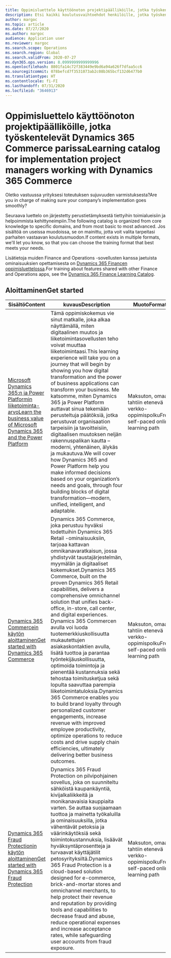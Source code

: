 ```yaml
---
title: Oppimisluettelo käyttöönoton projektipäälliköille, jotka työskentelevät Dynamics 365 Commerce parissa
description: Etsi kaikki koulutusvaihtoehdot henkilöille, jotka työskentelevät käyttöönoton projektipäällikköinä Dynamics 365 Commerce -sovelluksessa.
author: margoc
ms.topic: article
ms.date: 07/27/2020
ms.author: margoc
audience: Application user
ms.reviewer: margoc
ms.search.scope: Operations
ms.search.region: Global
ms.search.validFrom: 2020-07-27
ms.dyn365.ops.version: 8.0999999999999996
ms.openlocfilehash: 8801fa14c72f383449e9bd6a94a626f7dfaa5cc6
ms.sourcegitcommit: 078befcd7f3531073ab2c08b365bcf132d6477b0
ms.translationtype: HT
ms.contentlocale: fi-FI
ms.lasthandoff: 07/31/2020
ms.locfileid: "3646913"
---
```

# <a name="learning-catalog-for-implementation-project-managers-working-with-dynamics-365-commerce"></a><span data-ttu-id="6d693-103">Oppimisluettelo käyttöönoton projektipäälliköille, jotka työskentelevät Dynamics 365 Commerce parissa</span><span class="sxs-lookup"><span data-stu-id="6d693-103">Learning catalog for implementation project managers working with Dynamics 365 Commerce</span></span>

<span data-ttu-id="6d693-104">Oletko vastuussa yrityksesi toteutuksen sujuvuuden varmistuksesta?</span><span class="sxs-lookup"><span data-stu-id="6d693-104">Are you in charge of making sure your company’s implementation goes smoothly?</span></span>

<span data-ttu-id="6d693-105">Seuraava luettelo on järjestetty perustietämyksestä tiettyihin toimialueisiin ja helpoimmista kehittyneimpiin.</span><span class="sxs-lookup"><span data-stu-id="6d693-105">The following catalog is organized from core knowledge to specific domains, and from most basic to most advanced.</span></span> <span data-ttu-id="6d693-106">Jos sisältöä on useissa muodoissa, se on mainittu, jotta voit valita tarpeitasi parhaiten vastaavan koulutusmuodon.</span><span class="sxs-lookup"><span data-stu-id="6d693-106">If content exists in multiple formats, we'll let you know, so that you can choose the training format that best meets your needs.</span></span>

<span data-ttu-id="6d693-107">Lisätietoja muiden Finance and Operations -sovellusten kanssa jaetuista ominaisuuksien opettamisesta on [Dynamics 365 Financen oppimisluettelossa](../../finance/get-started/learning-catalog-project-manager.md).</span><span class="sxs-lookup"><span data-stu-id="6d693-107">For training about features shared with other Finance and Operations apps, see the [Dynamics 365 Finance Learning Catalog](../../finance/get-started/learning-catalog-project-manager.md).</span></span>

## <a name="get-started"></a><span data-ttu-id="6d693-108">Aloittaminen<a name="get-started"></a></span><span class="sxs-lookup"><span data-stu-id="6d693-108">Get started<a name="get-started"></a></span></span>

| <span data-ttu-id="6d693-109">Sisältö</span><span class="sxs-lookup"><span data-stu-id="6d693-109">Content</span></span> | <span data-ttu-id="6d693-110">kuvaus</span><span class="sxs-lookup"><span data-stu-id="6d693-110">Description</span></span>  | <span data-ttu-id="6d693-111">Muoto</span><span class="sxs-lookup"><span data-stu-id="6d693-111">Format</span></span>  | <span data-ttu-id="6d693-112">Pituus</span><span class="sxs-lookup"><span data-stu-id="6d693-112">Length</span></span>    |
|------------------------------------------------------------------------------------------------------------------------------------------------------------------------------|---------------------------------------------------------------------------------------------------------------------------------------------------------------------------------------------------------------------------------------------------------------------------------------------------------------------------------------------------------------------------------------------------|-----------------------------------------|-----------|
| [<span data-ttu-id="6d693-113">Microsoft Dynamics 365:n ja Power Platformin liiketoiminta-arvo</span><span class="sxs-lookup"><span data-stu-id="6d693-113">Learn the business value of Microsoft Dynamics 365 and the Power Platform</span></span>](https://docs.microsoft.com/learn/paths/learn-business-value-of-dynamics-365-and-power-platform/) | <span data-ttu-id="6d693-114">Tämä oppimiskokemus vie sinut matkalle, joka alkaa näyttämällä, miten digitaalinen muutos ja liiketoimintasovellusten teho voivat muuttaa liiketoimintaasi.</span><span class="sxs-lookup"><span data-stu-id="6d693-114">This learning experience will take you on a journey that will begin by showing you how digital transformation and the power of business applications can transform your business.</span></span> <span data-ttu-id="6d693-115">Me katsomme, miten Dynamics 365 ja Power Platform auttavat sinua tekemään perusteltuja päätöksiä, jotka perustuvat organisaation tarpeisiin ja tavoitteisiin, digitaalisen muutoksen neljän rakennuspalikan kautta – moderni, yhtenäinen, älykäs ja mukautuva.</span><span class="sxs-lookup"><span data-stu-id="6d693-115">We will cover how Dynamics 365 and Power Platform help you make informed decisions based on your organization’s needs and goals, through four building blocks of digital transformation—modern, unified, intelligent, and adaptable.</span></span> | <span data-ttu-id="6d693-116">Maksuton, omaan tahtiin etenevä verkko-oppimispolku</span><span class="sxs-lookup"><span data-stu-id="6d693-116">Free, self-paced online learning path</span></span>   | <span data-ttu-id="6d693-117">6.5 tuntia</span><span class="sxs-lookup"><span data-stu-id="6d693-117">6.5 hours</span></span>   |
| [<span data-ttu-id="6d693-118">Dynamics 365 Commercein käytön aloittaminen</span><span class="sxs-lookup"><span data-stu-id="6d693-118">Get started with Dynamics 365 Commerce</span></span>](https://docs.microsoft.com/learn/paths/get-started-dynamics-365-commerce/)  | <span data-ttu-id="6d693-119">Dynamics 365 Commerce, joka perustuu hyväksi todettuihin Dynamics 365 Retail -ominaisuuksiin, tarjoaa kattavan omnikanavaratkaisun, jossa yhdistyvät taustajärjestelmän, myymälän ja digitaaliset kokemukset.</span><span class="sxs-lookup"><span data-stu-id="6d693-119">Dynamics 365 Commerce, built on the proven Dynamics 365 Retail capabilities, delivers a comprehensive omnichannel solution that unifies back-office, in-store, call center, and digital experiences.</span></span> <span data-ttu-id="6d693-120">Dynamics 365 Commercen avulla voi luoda tuotemerkkiuskollisuutta mukautettujen asiakaskontaktien avulla, lisätä tuottoa ja parantaa työntekijäuskollisuutta, optimoida toimintoja ja pienentää kustannuksia sekä tehostaa toimitusketjua sekä lopulta saavuttaa parempia liiketoimintatuloksia.</span><span class="sxs-lookup"><span data-stu-id="6d693-120">Dynamics 365 Commerce enables you to build brand loyalty through personalized customer engagements, increase revenue with improved employee productivity, optimize operations to reduce costs and drive supply chain efficiencies, ultimately delivering better business outcomes.</span></span> | <span data-ttu-id="6d693-121">Maksuton, omaan tahtiin etenevä verkko-oppimispolku</span><span class="sxs-lookup"><span data-stu-id="6d693-121">Free, self-paced online learning path</span></span>   | <span data-ttu-id="6d693-122">2 tuntia</span><span class="sxs-lookup"><span data-stu-id="6d693-122">2 hours</span></span>   |
| [<span data-ttu-id="6d693-123">Dynamics 365 Fraud Protectionin käytön aloittaminen</span><span class="sxs-lookup"><span data-stu-id="6d693-123">Get started with Dynamics 365 Fraud Protection</span></span>](https://docs.microsoft.com/learn/modules/get-started-fraud-protection/)| <span data-ttu-id="6d693-124">Dynamics 365 Fraud Protection on pilvipohjainen sovellus, joka on suunniteltu sähköistä kaupankäyntiä, kivijalkaliikkeitä ja monikanavaisia kauppiaita varten. Se auttaa suojaamaan tuottoa ja mainetta työkaluilla ja ominaisuuksilla, jotka vähentävät petoksia ja väärinkäytöksiä sekä toimintokustannuksia, lisäävät hyväksyntäprosentteja ja turvaavat käyttäjätilit petosyrityksiltä.</span><span class="sxs-lookup"><span data-stu-id="6d693-124">Dynamics 365 Fraud Protection is a cloud-based solution designed for e-commerce, brick-and-mortar stores and omnichannel merchants, to help protect their revenue and reputation by providing tools and capabilities to decrease fraud and abuse, reduce operational expenses and increase acceptance rates, while safeguarding user accounts from fraud exposure.</span></span> | <span data-ttu-id="6d693-125">Maksuton, omaan tahtiin etenevä verkko-oppimispolku</span><span class="sxs-lookup"><span data-stu-id="6d693-125">Free, self-paced online learning path</span></span> | <span data-ttu-id="6d693-126">35 minuuttia</span><span class="sxs-lookup"><span data-stu-id="6d693-126">35 minutes</span></span> |

